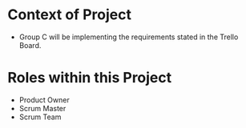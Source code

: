# Context of Project

- Group C will be implementing the requirements stated in the Trello Board.

# Roles within this Project

- Product Owner
- Scrum Master
- Scrum Team